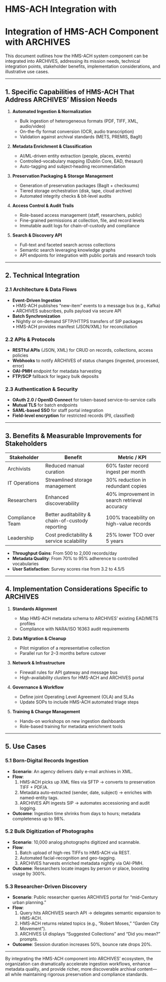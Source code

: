 # HMS-ACH Integration with 

# Integration of HMS-ACH Component with ARCHIVES

This document outlines how the HMS-ACH system component can be integrated into ARCHIVES, addressing its mission needs, technical integration points, stakeholder benefits, implementation considerations, and illustrative use cases.

---

## 1. Specific Capabilities of HMS-ACH That Address ARCHIVES’ Mission Needs

1. **Automated Ingestion & Normalization**  
   - Bulk ingestion of heterogeneous formats (PDF, TIFF, XML, audio/video)  
   - On-the-fly format conversion (OCR, audio transcription)  
   - Validation against archival standards (METS, PREMIS, BagIt)

2. **Metadata Enrichment & Classification**  
   - AI/ML-driven entity extraction (people, places, events)  
   - Controlled-vocabulary mapping (Dublin Core, EAD, thesauri)  
   - Auto-tagging and subject‐heading recommendation

3. **Preservation Packaging & Storage Management**  
   - Generation of preservation packages (BagIt + checksums)  
   - Tiered storage orchestration (disk, tape, cloud archive)  
   - Automated integrity checks & bit-level audits

4. **Access Control & Audit Trails**  
   - Role-based access management (staff, researchers, public)  
   - Fine-grained permissions at collection, file, and record levels  
   - Immutable audit logs for chain-of-custody and compliance

5. **Search & Discovery API**  
   - Full-text and faceted search across collections  
   - Semantic search leveraging knowledge graphs  
   - API endpoints for integration with public portals and research tools

---

## 2. Technical Integration

### 2.1 Architecture & Data Flows
- **Event-Driven Ingestion**  
  • HMS-ACH publishes “new-item” events to a message bus (e.g., Kafka)  
  • ARCHIVES subscribes, pulls payload via secure API  
- **Batch Synchronization**  
  • Nightly or on-demand SFTP/HTTPS transfers of SIP packages  
  • HMS-ACH provides manifest (JSON/XML) for reconciliation

### 2.2 APIs & Protocols
- **RESTful APIs** (JSON, XML) for CRUD on records, collections, access policies  
- **Webhooks** to notify ARCHIVES of status changes (ingested, processed, error)  
- **OAI-PMH** endpoint for metadata harvesting  
- **FTP/SCP** fallback for legacy bulk deposits

### 2.3 Authentication & Security
- **OAuth 2.0 / OpenID Connect** for token-based service-to-service calls  
- **Mutual TLS** for batch endpoints  
- **SAML-based SSO** for staff portal integration  
- **Field-level encryption** for restricted records (PII, classified)

---

## 3. Benefits & Measurable Improvements for Stakeholders

| Stakeholder     | Benefit                                         | Metric / KPI                                  |
|-----------------|-------------------------------------------------|-----------------------------------------------|
| Archivists      | Reduced manual curation                          | 60% faster record ingest per month            |
| IT Operations   | Streamlined storage management                   | 30% reduction in redundant copies             |
| Researchers     | Enhanced discoverability                          | 40% improvement in search retrieval accuracy  |
| Compliance Team | Better auditability & chain-of-custody reporting  | 100% traceability on high-value records       |
| Leadership      | Cost predictability & service scalability         | 25% lower TCO over 5 years                    |

- **Throughput Gains**: From 500 to 2,000 records/day  
- **Metadata Quality**: From 70% to 95% adherence to controlled vocabularies  
- **User Satisfaction**: Survey scores rise from 3.2 to 4.5/5

---

## 4. Implementation Considerations Specific to ARCHIVES

1. **Standards Alignment**  
   - Map HMS-ACH metadata schema to ARCHIVES’ existing EAD/METS profiles  
   - Compliance with NARA/ISO 16363 audit requirements

2. **Data Migration & Cleanup**  
   - Pilot migration of a representative collection  
   - Parallel run for 2–3 months before cutover

3. **Network & Infrastructure**  
   - Firewall rules for API gateway and message bus  
   - High-availability clusters for HMS-ACH and ARCHIVES portal

4. **Governance & Workflow**  
   - Define joint Operating Level Agreement (OLA) and SLAs  
   - Update SOPs to include HMS-ACH automated triage steps

5. **Training & Change Management**  
   - Hands-on workshops on new ingestion dashboards  
   - Role-based training for metadata enrichment tools

---

## 5. Use Cases

### 5.1 Born-Digital Records Ingestion
- **Scenario**: An agency delivers daily e-mail archives in XML.  
- **Flow**:  
  1. HMS-ACH picks up XML files via SFTP → converts to preservation TIFF + PDF/A.  
  2. Metadata auto-extracted (sender, date, subject) → enriches with named-entity tags.  
  3. ARCHIVES API ingests SIP → automates accessioning and audit logging.  
- **Outcome**: Ingestion time shrinks from days to hours; metadata completeness up to 98%.

### 5.2 Bulk Digitization of Photographs
- **Scenario**: 10,000 analog photographs digitized and scannable.  
- **Flow**:  
  1. Batch upload of high-res TIFFs to HMS-ACH via REST.  
  2. Automated facial-recognition and geo-tagging.  
  3. ARCHIVES harvests enriched metadata nightly via OAI-PMH.  
- **Outcome**: Researchers locate images by person or place, boosting usage by 300%.

### 5.3 Researcher-Driven Discovery
- **Scenario**: Public researcher queries ARCHIVES portal for “mid-Century urban planning.”  
- **Flow**:  
  1. Query hits ARCHIVES search API → delegates semantic expansion to HMS-ACH.  
  2. HMS-ACH returns related topics (e.g., “Robert Moses,” “Garden City Movement”).  
  3. ARCHIVES UI displays “Suggested Collections” and “Did you mean?” prompts.  
- **Outcome**: Session duration increases 50%, bounce rate drops 20%.

---

By integrating the HMS-ACH component into ARCHIVES’ ecosystem, the organization can dramatically accelerate ingestion workflows, enhance metadata quality, and provide richer, more discoverable archival content—all while maintaining rigorous preservation and compliance standards.